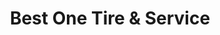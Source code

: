 ---
title: "Best One Tire & Service"
url: /vincennes/best-one-tire-und-service-south-6th-street/
shop: Reifen
---